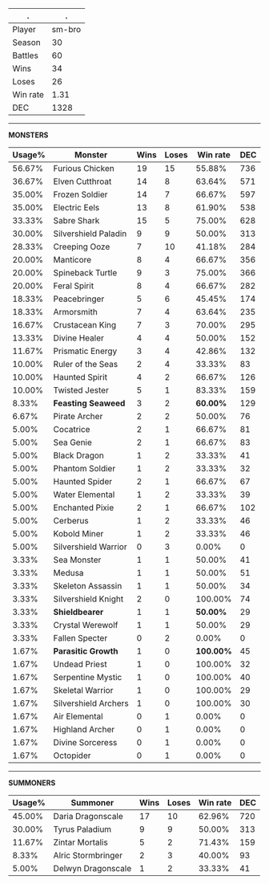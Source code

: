 .|.
|-|-
Player|sm-bro
Season|30
Battles|60
Wins|34
Loses|26
Win rate|1.31
DEC|1328

---
**MONSTERS**

Usage%|Monster|Wins|Loses|Win rate|DEC|
-|-|-|-|-|-|
56.67%|Furious Chicken|19|15|55.88%|736|
36.67%|Elven Cutthroat|14|8|63.64%|571|
35.00%|Frozen Soldier|14|7|66.67%|597|
35.00%|Electric Eels|13|8|61.90%|538|
33.33%|Sabre Shark|15|5|75.00%|628|
30.00%|Silvershield Paladin|9|9|50.00%|313|
28.33%|Creeping Ooze|7|10|41.18%|284|
20.00%|Manticore|8|4|66.67%|356|
20.00%|Spineback Turtle|9|3|75.00%|366|
20.00%|Feral Spirit|8|4|66.67%|282|
18.33%|Peacebringer|5|6|45.45%|174|
18.33%|Armorsmith|7|4|63.64%|235|
16.67%|Crustacean King|7|3|70.00%|295|
13.33%|Divine Healer|4|4|50.00%|152|
11.67%|Prismatic Energy|3|4|42.86%|132|
10.00%|Ruler of the Seas|2|4|33.33%|83|
10.00%|Haunted Spirit|4|2|66.67%|126|
10.00%|Twisted Jester|5|1|83.33%|159|
8.33%|**Feasting Seaweed**|3|2|**60.00%**|129|
6.67%|Pirate Archer|2|2|50.00%|76|
5.00%|Cocatrice|2|1|66.67%|81|
5.00%|Sea Genie|2|1|66.67%|83|
5.00%|Black Dragon|1|2|33.33%|41|
5.00%|Phantom Soldier|1|2|33.33%|32|
5.00%|Haunted Spider|2|1|66.67%|67|
5.00%|Water Elemental|1|2|33.33%|39|
5.00%|Enchanted Pixie|2|1|66.67%|102|
5.00%|Cerberus|1|2|33.33%|46|
5.00%|Kobold Miner|1|2|33.33%|46|
5.00%|Silvershield Warrior|0|3|0.00%|0|
3.33%|Sea Monster|1|1|50.00%|41|
3.33%|Medusa|1|1|50.00%|51|
3.33%|Skeleton Assassin|1|1|50.00%|34|
3.33%|Silvershield Knight|2|0|100.00%|74|
3.33%|**Shieldbearer**|1|1|**50.00%**|29|
3.33%|Crystal Werewolf|1|1|50.00%|29|
3.33%|Fallen Specter|0|2|0.00%|0|
1.67%|**Parasitic Growth**|1|0|**100.00%**|45|
1.67%|Undead Priest|1|0|100.00%|32|
1.67%|Serpentine Mystic|1|0|100.00%|40|
1.67%|Skeletal Warrior|1|0|100.00%|29|
1.67%|Silvershield Archers|1|0|100.00%|30|
1.67%|Air Elemental|0|1|0.00%|0|
1.67%|Highland Archer|0|1|0.00%|0|
1.67%|Divine Sorceress|0|1|0.00%|0|
1.67%|Octopider|0|1|0.00%|0|

---
**SUMMONERS**

Usage%|Summoner|Wins|Loses|Win rate|DEC|
-|-|-|-|-|-|
45.00%|Daria Dragonscale|17|10|62.96%|720|
30.00%|Tyrus Paladium|9|9|50.00%|313|
11.67%|Zintar Mortalis|5|2|71.43%|159|
8.33%|Alric Stormbringer|2|3|40.00%|93|
5.00%|Delwyn Dragonscale|1|2|33.33%|41|
